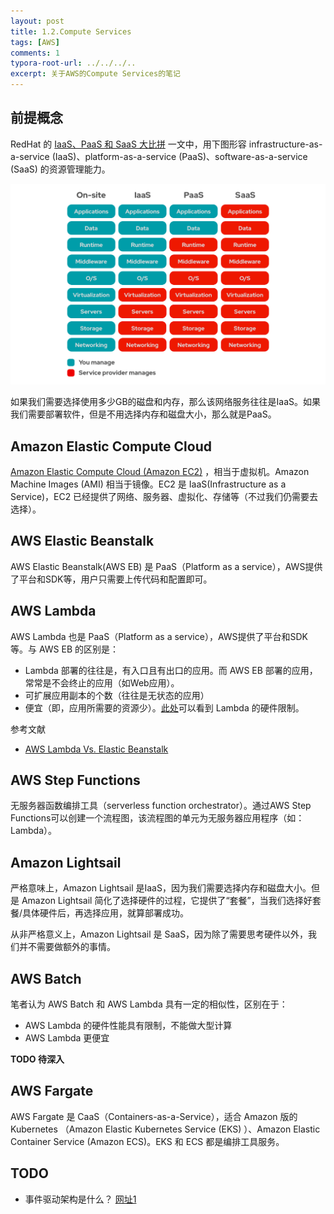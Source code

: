 ```yaml
---
layout: post
title: 1.2.Compute Services
tags: [AWS]
comments: 1
typora-root-url: ../../../..
excerpt: 关于AWS的Compute Services的笔记
---
```


## 前提概念

RedHat 的 [IaaS、PaaS 和 SaaS 大比拼](https://www.redhat.com/zh/topics/cloud-computing/iaas-vs-paas-vs-saas) 一文中，用下图形容 infrastructure-as-a-service (IaaS)、platform-as-a-service (PaaS)、software-as-a-service (SaaS)  的资源管理能力。

![img](/assets/blog_res/iaas-paas-saas-diagram5.1-1638x1046.png)

如果我们需要选择使用多少GB的磁盘和内存，那么该网络服务往往是IaaS。如果我们需要部署软件，但是不用选择内存和磁盘大小，那么就是PaaS。





## Amazon Elastic Compute Cloud

[Amazon Elastic Compute Cloud (Amazon EC2)](https://aws.amazon.com/ec2/) ，相当于虚拟机。Amazon Machine Images (AMI) 相当于镜像。EC2 是 IaaS(Infrastructure as a Service)，EC2 已经提供了网络、服务器、虚拟化、存储等（不过我们仍需要去选择）。

## AWS Elastic Beanstalk

AWS Elastic Beanstalk(AWS EB) 是 PaaS（Platform as a service），AWS提供了平台和SDK等，用户只需要上传代码和配置即可。

## AWS Lambda

AWS Lambda 也是 PaaS（Platform as a service），AWS提供了平台和SDK等。与 AWS EB 的区别是：

- Lambda 部署的往往是，有入口且有出口的应用。而 AWS EB 部署的应用，常常是不会终止的应用（如Web应用）。
- 可扩展应用副本的个数（往往是无状态的应用）
- 便宜（即，应用所需要的资源少）。[此处](https://docs.aws.amazon.com/zh_cn/lambda/latest/dg/gettingstarted-limits.html)可以看到 Lambda 的硬件限制。

参考文献

- [AWS Lambda Vs. Elastic Beanstalk](https://www.entranceconsulting.com/aws/aws-lambda-vs-elastic-beanstalk/)

## AWS Step Functions

无服务器函数编排工具（serverless function orchestrator）。通过AWS Step Functions可以创建一个流程图，该流程图的单元为无服务器应用程序（如：Lambda）。



## Amazon Lightsail

严格意味上，Amazon Lightsail 是IaaS，因为我们需要选择内存和磁盘大小。但是 Amazon Lightsail 简化了选择硬件的过程，它提供了“套餐”，当我们选择好套餐/具体硬件后，再选择应用，就算部署成功。

从非严格意义上，Amazon Lightsail 是 SaaS，因为除了需要思考硬件以外，我们并不需要做额外的事情。

## AWS Batch

笔者认为 AWS Batch 和 AWS Lambda 具有一定的相似性，区别在于：

- AWS Lambda 的硬件性能具有限制，不能做大型计算
- AWS Lambda 更便宜

**TODO 待深入** 

## AWS Fargate

AWS Fargate 是 CaaS（Containers-as-a-Service），适合 Amazon 版的Kubernetes （Amazon Elastic Kubernetes Service (EKS) ）、Amazon Elastic Container Service (Amazon ECS)。EKS 和 ECS 都是编排工具服务。

## TODO

- 事件驱动架构是什么？ [网址1](https://www.redhat.com/zh/topics/integration/what-is-event-driven-architecture)

